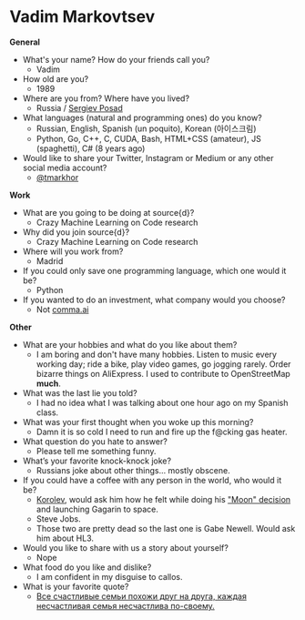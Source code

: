 # Vadim Markovtsev

**General**
- What's your name? How do your friends call you? 
  - Vadim
- How old are you?
  - 1989
- Where are you from? Where have you lived?
  - Russia / [Sergiev Posad](https://www.google.com/maps/place/Sergiev+Posad,+Moscow+Oblast,+Russia/@56.3075296,38.1951011,18.7z/data=!4m5!3m4!1s0x46b4c4569e0e0089:0x7c774b9d4054fb61!8m2!3d56.3242317!4d38.1452115)
- What languages (natural and programming ones) do you know?
  - Russian, English, Spanish (un poquito), Korean (아이스크림)
  - Python, Go, C++, C, CUDA, Bash, HTML+CSS (amateur), JS (spaghetti), C# (8 years ago)
- Would like to share your Twitter, Instagram or Medium or any other social media account?
  - [@tmarkhor](https://twitter.com/tmarkhor)

**Work**
- What are you going to be doing at source{d}?
  - Crazy Machine Learning on Code research
- Why did you join source{d}?
  - Crazy Machine Learning on Code research
- Where will you work from?
  - Madrid
- If you could only save one programming language, which one would it be? 
  - Python
- If you wanted to do an investment, what company would you choose?
  - Not [comma.ai](https://comma.ai)

**Other**
- What are your hobbies and what do you like about them?
  - I am boring and don't have many hobbies. Listen to music every working day; ride a bike, play video games, go jogging rarely. Order bizarre things on AliExpress. I used to contribute to OpenStreetMap **much**. 
- What was the last lie you told?
  - I had no idea what I was talking about one hour ago on my Spanish class.
- What was your first thought when you woke up this morning?
  - Damn it is so cold I need to run and fire up the f@cking gas heater.
- What question do you hate to answer?
  - Please tell me something funny.
- What’s your favorite knock-knock joke?
  - Russians joke about other things... mostly obscene.
- If you could have a coffee with any person in the world, who would it be?
  - [Korolev](https://en.wikipedia.org/wiki/Sergei_Korolev), would ask him how he felt while doing his ["Moon" decision](https://www.google.com/search?q="Посадку+лунного+корабля+следует+рассчитывать+на+достаточно+твердый+грунт+типа+пемзы") and launching Gagarin to space.
  - Steve Jobs.
  - Those two are pretty dead so the last one is Gabe Newell. Would ask him about HL3.
- Would you like to share with us a story about yourself?
  - Nope
- What food do you like and dislike?
  - I am confident in my disguise to callos.
- What is your favorite quote?
  - [Все счастливые семьи похожи друг на друга, каждая несчастливая семья несчастлива по-своему.](https://en.wikiquote.org/wiki/Anna_Karenina)
